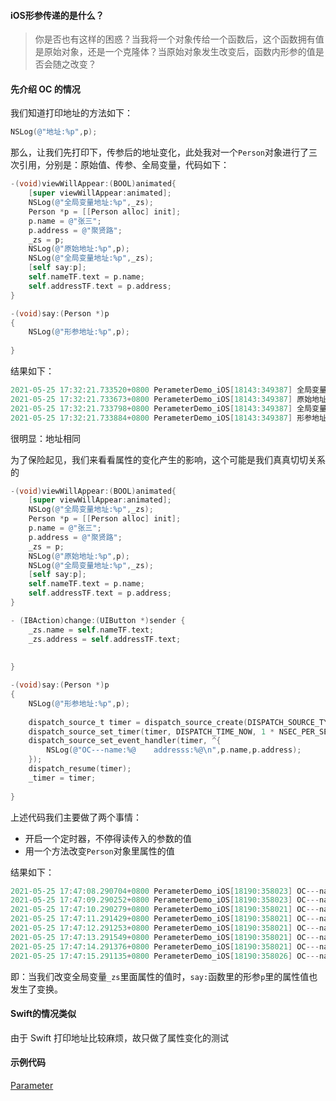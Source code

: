 #### iOS形参传递的是什么？

> 你是否也有这样的困惑？当我将一个对象传给一个函数后，这个函数拥有值是原始对象，还是一个克隆体？当原始对象发生改变后，函数内形参的值是否会随之改变？



#### 先介绍 OC 的情况

我们知道打印地址的方法如下：

```objective-c
NSLog(@"地址:%p",p);
```

那么，让我们先打印下，传参后的地址变化，此处我对一个`Person`对象进行了三次引用，分别是：原始值、传参、全局变量，代码如下：

```objective-c
-(void)viewWillAppear:(BOOL)animated{
    [super viewWillAppear:animated];
    NSLog(@"全局变量地址:%p",_zs);
    Person *p = [[Person alloc] init];
    p.name = @"张三";
    p.address = @"聚贤路";
    _zs = p;
    NSLog(@"原始地址:%p",p);
    NSLog(@"全局变量地址:%p",_zs);
    [self say:p];
    self.nameTF.text = p.name;
    self.addressTF.text = p.address;
}

-(void)say:(Person *)p
{
    NSLog(@"形参地址:%p",p);
    
}
```

结果如下：

```objective-c
2021-05-25 17:32:21.733520+0800 PerameterDemo_iOS[18143:349387] 全局变量地址:0x0
2021-05-25 17:32:21.733673+0800 PerameterDemo_iOS[18143:349387] 原始地址:0x600000e2c120
2021-05-25 17:32:21.733798+0800 PerameterDemo_iOS[18143:349387] 全局变量地址:0x600000e2c120
2021-05-25 17:32:21.733884+0800 PerameterDemo_iOS[18143:349387] 形参地址:0x600000e2c120
```

很明显：地址相同

为了保险起见，我们来看看属性的变化产生的影响，这个可能是我们真真切切关系的

```objective-c
-(void)viewWillAppear:(BOOL)animated{
    [super viewWillAppear:animated];
    NSLog(@"全局变量地址:%p",_zs);
    Person *p = [[Person alloc] init];
    p.name = @"张三";
    p.address = @"聚贤路";
    _zs = p;
    NSLog(@"原始地址:%p",p);
    NSLog(@"全局变量地址:%p",_zs);
    [self say:p];
    self.nameTF.text = p.name;
    self.addressTF.text = p.address;
}

- (IBAction)change:(UIButton *)sender {
    _zs.name = self.nameTF.text;
    _zs.address = self.addressTF.text;
    
    
}

-(void)say:(Person *)p
{
    NSLog(@"形参地址:%p",p);
    
    dispatch_source_t timer = dispatch_source_create(DISPATCH_SOURCE_TYPE_TIMER, 0, 0, dispatch_get_global_queue(0, 0));
    dispatch_source_set_timer(timer, DISPATCH_TIME_NOW, 1 * NSEC_PER_SEC, 0 * NSEC_PER_SEC);
    dispatch_source_set_event_handler(timer, ^{
        NSLog(@"OC---name:%@    addresss:%@\n",p.name,p.address);
    });
    dispatch_resume(timer);
    _timer = timer;
    
}
```

上述代码我们主要做了两个事情：

- 开启一个定时器，不停得读传入的参数的值
- 用一个方法改变`Person`对象里属性的值

结果如下：

```objective-c
2021-05-25 17:47:08.290704+0800 PerameterDemo_iOS[18190:358023] OC---name:张三    addresss:聚贤路
2021-05-25 17:47:09.290252+0800 PerameterDemo_iOS[18190:358023] OC---name:张三    addresss:聚贤路
2021-05-25 17:47:10.290279+0800 PerameterDemo_iOS[18190:358021] OC---name:张三    addresss:聚贤路
2021-05-25 17:47:11.291429+0800 PerameterDemo_iOS[18190:358021] OC---name:张三    addresss:聚贤路
2021-05-25 17:47:12.291253+0800 PerameterDemo_iOS[18190:358021] OC---name:张三1    addresss:聚贤路1
2021-05-25 17:47:13.291549+0800 PerameterDemo_iOS[18190:358021] OC---name:张三1    addresss:聚贤路1
2021-05-25 17:47:14.291376+0800 PerameterDemo_iOS[18190:358021] OC---name:张三1    addresss:聚贤路1
2021-05-25 17:47:15.291135+0800 PerameterDemo_iOS[18190:358026] OC---name:张三1    addresss:聚贤路1
```

即：当我们改变全局变量`_zs`里面属性的值时，`say:`函数里的形参`p`里的属性值也发生了变换。

#### Swift的情况类似

由于 Swift 打印地址比较麻烦，故只做了属性变化的测试

#### 示例代码

[Parameter](https://github.com/pzyno/Parameter)

